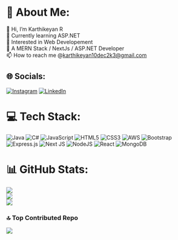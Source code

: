 # 💫 About Me:
👋 Hi, I’m Karthikeyan R<br>🌱 Currently learning ASP.NET <br>👀 Interested in Web Developement<br>🙌 A MERN Stack / NextJs / ASP.NET Developer<br>📫 How to reach me @karthikeyan10dec2k3@gmail.com


## 🌐 Socials:
[![Instagram](https://img.shields.io/badge/Instagram-%23E4405F.svg?logo=Instagram&logoColor=white)](https://instagram.com/_.k._a_r_t_h_.i._) [![LinkedIn](https://img.shields.io/badge/LinkedIn-%230077B5.svg?logo=linkedin&logoColor=white)](https://linkedin.com/in/karthikeyanr1012) 

# 💻 Tech Stack:
![Java](https://img.shields.io/badge/java-%23ED8B00.svg?style=for-the-badge&logo=openjdk&logoColor=white) ![C#](https://img.shields.io/badge/C#-%237F52FF.svg?style=for-the-badge&logo=kotlin&logoColor=white) ![JavaScript](https://img.shields.io/badge/javascript-%23323330.svg?style=for-the-badge&logo=javascript&logoColor=%23F7DF1E) ![HTML5](https://img.shields.io/badge/html5-%23E34F26.svg?style=for-the-badge&logo=html5&logoColor=white) ![CSS3](https://img.shields.io/badge/css3-%231572B6.svg?style=for-the-badge&logo=css3&logoColor=white) ![AWS](https://img.shields.io/badge/AWS-%23FF9900.svg?style=for-the-badge&logo=amazon-aws&logoColor=white) ![Bootstrap](https://img.shields.io/badge/bootstrap-%238511FA.svg?style=for-the-badge&logo=bootstrap&logoColor=white) ![Express.js](https://img.shields.io/badge/express.js-%23404d59.svg?style=for-the-badge&logo=express&logoColor=%2361DAFB) ![Next JS](https://img.shields.io/badge/Next-black?style=for-the-badge&logo=next.js&logoColor=white) ![NodeJS](https://img.shields.io/badge/node.js-6DA55F?style=for-the-badge&logo=node.js&logoColor=white) ![React](https://img.shields.io/badge/react-%2320232a.svg?style=for-the-badge&logo=react&logoColor=%2361DAFB) ![MongoDB](https://img.shields.io/badge/MongoDB-%234ea94b.svg?style=for-the-badge&logo=mongodb&logoColor=white)
# 📊 GitHub Stats:
![](https://github-readme-stats.vercel.app/api?username=karthikeyan10122k3&theme=dark&hide_border=false&include_all_commits=false&count_private=true)<br/>
![](https://github-readme-streak-stats.herokuapp.com/?user=karthikeyan10122k3&theme=dark&hide_border=false)<br/>
![](https://github-readme-stats.vercel.app/api/top-langs/?username=karthikeyan10122k3&theme=dark&hide_border=false&include_all_commits=false&count_private=true&layout=compact)

### 🔝 Top Contributed Repo
![](https://github-contributor-stats.vercel.app/api?username=karthikeyan10122k3&limit=5&theme=dark&combine_all_yearly_contributions=true)

<!-- Proudly created with GPRM ( https://gprm.itsvg.in ) -->
